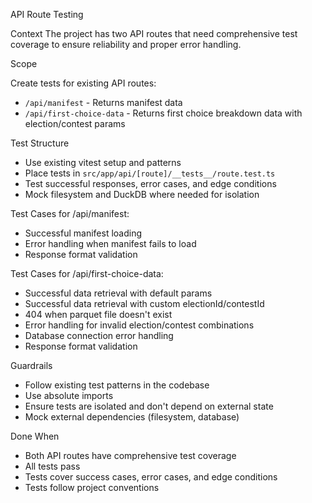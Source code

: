 API Route Testing

Context
The project has two API routes that need comprehensive test coverage to ensure reliability and proper error handling.

Scope

Create tests for existing API routes:
- `/api/manifest` - Returns manifest data
- `/api/first-choice-data` - Returns first choice breakdown data with election/contest params

Test Structure
- Use existing vitest setup and patterns
- Place tests in `src/app/api/[route]/__tests__/route.test.ts`
- Test successful responses, error cases, and edge conditions
- Mock filesystem and DuckDB where needed for isolation

Test Cases for /api/manifest:
- Successful manifest loading
- Error handling when manifest fails to load
- Response format validation

Test Cases for /api/first-choice-data:
- Successful data retrieval with default params
- Successful data retrieval with custom electionId/contestId
- 404 when parquet file doesn't exist
- Error handling for invalid election/contest combinations
- Database connection error handling
- Response format validation

Guardrails
- Follow existing test patterns in the codebase
- Use absolute imports
- Ensure tests are isolated and don't depend on external state
- Mock external dependencies (filesystem, database)

Done When
- Both API routes have comprehensive test coverage
- All tests pass
- Tests cover success cases, error cases, and edge conditions
- Tests follow project conventions
